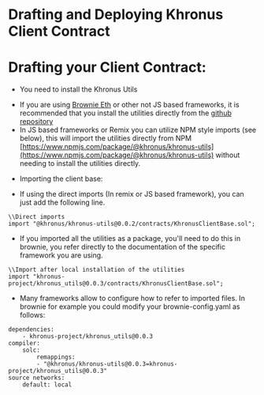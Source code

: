 # Drafting and Deploying Khronus Client Contract

# Drafting your Client Contract:
* You need to install the Khronus Utils
- If you are using [Brownie Eth](https://eth-brownie.readthedocs.io/en/stable/) or other not JS based frameworks, it is recommended that you install the utilities directly from the [github repository](https://github.com/Khronus-Project/Khronus_utils)  
- In JS based frameworks or Remix you can utilize NPM style imports (see below), this will import the utilities directly from NPM [https://www.npmjs.com/package/@khronus/khronus-utils](https://www.npmjs.com/package/@khronus/khronus-utils) without needing to install the utilities directly.

* Importing the client base:
- If using the direct imports (In remix or JS based framework), you can just add the following line.
```
\\Direct imports
import "@khronus/khronus-utils@0.0.2/contracts/KhronusClientBase.sol";
```
- If you imported all the utilities as a package, you'll need to do this in brownie, you refer directly to the documentation of the specific framework you are using.
```
\\Import after local installation of the utilities
import "khronus-project/khronus_utils@0.0.3/contracts/KhronusClientBase.sol";
```
- Many frameworks allow to configure how to refer to imported files. In brownie for example you could modify your brownie-config.yaml as follows:
```
dependencies:
    - khronus-project/khronus_utils@0.0.3
compiler:
    solc:
        remappings:
        - "@khronus/khronus-utils@0.0.3=khronus-project/khronus_utils@0.0.3"
source networks:
    default: local
```

